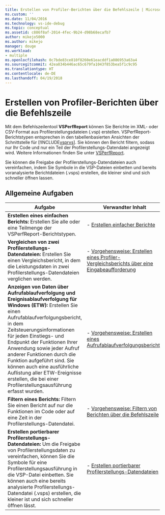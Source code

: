 ```yaml
---
title: Erstellen von Profiler-Berichten über die Befehlszeile | Microsoft-Dokumentation
ms.custom: ''
ms.date: 11/04/2016
ms.technology: vs-ide-debug
ms.topic: conceptual
ms.assetid: c886f8af-2014-4fec-9b24-d98b68ecafb7
author: mikejo5000
ms.author: mikejo
manager: douge
ms.workload:
- multiple
ms.openlocfilehash: 0c7bde83ce810f8260e61eacddf1a086953a63a4
ms.sourcegitcommit: 42ea834b446ac65c679fa1043f853bea5f1c9c95
ms.translationtype: HT
ms.contentlocale: de-DE
ms.lasthandoff: 04/19/2018
---
```

# <a name="creating-profiler-reports-from-the-command-line"></a>Erstellen von Profiler-Berichten über die Befehlszeile
Mit dem Befehlszeilentool **VSPerfReport** können Sie Berichte im XML- oder CSV-Format aus Profilerstellungsdateien (.vsp) erstellen. VSPerfReport-Berichtstypen entsprechen in den tabellenbasierten Ansichten der Schnittstelle für [!INCLUDE[vsprvs](../code-quality/includes/vsprvs_md.md)]. Sie können den Bericht filtern, sodass nur Ihr Code und nur ein Teil der Profilerstellungs-Datendatei angezeigt wird. Weitere Informationen finden Sie unter [VSPerfReport](../profiling/vsperfreport.md).  
  
 Sie können die Freigabe der Profilerstellungs-Datendateien auch vereinfachen, indem Sie Symbole in die VSP-Dateien einbetten und bereits voranalysierte Berichtdateien (.vsps) erstellen, die kleiner sind und sich schneller öffnen lassen.  
  
## <a name="common-tasks"></a>Allgemeine Aufgaben  
  
|Aufgabe|Verwandter Inhalt|  
|----------|---------------------|  
|**Erstellen eines einfachen Berichts:** Erstellen Sie alle oder eine Teilmenge der VSPerfReport-Berichtstypen.|-   [Erstellen einfacher Berichte](../profiling/creating-basic-profiling-reports-from-the-command-line.md)|  
|**Vergleichen von zwei Profilerstellungs-Datendateien:** Erstellen Sie einen Vergleichsbericht, in dem die Leistungsdaten in zwei Profilerstellungs-Datendateien verglichen werden.|-   [Vorgehensweise: Erstellen eines Profiler-Vergleichsberichts über eine Eingabeaufforderung](../profiling/how-to-create-a-profiler-comparison-report-from-a-command-prompt.md)|  
|**Anzeigen von Daten über Aufrufablaufverfolgung und Ereignisablaufverfolgung für Windows (ETW):** Erstellen Sie einen Aufrufablaufverfolgungsbericht, in dem Zeitsteuerungsinformationen für jeden Einstiegs- und Endpunkt der Funktionen Ihrer Anwendung sowie jeder Aufruf anderer Funktionen durch die Funktion aufgeführt sind. Sie können auch eine ausführliche Auflistung aller ETW-Ereignisse erstellen, die bei einer Profilerstellungsausführung erfasst wurden.|-   [Vorgehensweise: Erstellen eines Aufrufablaufverfolgungsberichts](../profiling/how-to-create-a-profiling-tools-call-trace-report.md)|  
|**Filtern eines Berichts:** Filtern Sie einen Bericht auf nur die Funktionen im Code oder auf eine Zeit in der Profilerstellungs-Datendatei.|-   [Vorgehensweise: Filtern von Berichten über die Befehlszeile](../profiling/how-to-filter-reports-from-the-command-line.md)|  
|**Erstellen portierbarer Profilerstellungs-Datendateien:** Um die Freigabe von Profilerstellungsdaten zu vereinfachen, können Sie die Symbole für eine Profilerstellungsausführung in die VSP-Datei einbetten. Sie können auch eine bereits analysierte Profilerstellungs-Datendatei (.vsps) erstellen, die kleiner ist und sich schneller öffnen lässt.|-   [Erstellen portierbarer Profilerstellungs-Datendateien](../profiling/creating-portable-profiling-data-files-from-the-command-line.md)|